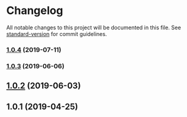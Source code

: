 # Changelog

All notable changes to this project will be documented in this file. See [standard-version](https://github.com/conventional-changelog/standard-version) for commit guidelines.

### [1.0.4](https://github.com/basslagter/cypress-plugin-signalr/compare/v1.0.3...v1.0.4) (2019-07-11)



### [1.0.3](https://github.com/basslagter/cypress-plugin-signalr/compare/v1.0.2...v1.0.3) (2019-06-06)



## [1.0.2](https://github.com/basslagter/cypress-plugin-signalr/compare/v1.0.1...v1.0.2) (2019-06-03)



## 1.0.1 (2019-04-25)
